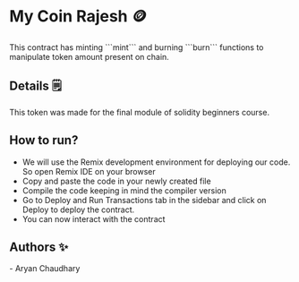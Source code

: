 <h1>My Coin Rajesh 🪙</h1>
<p>This contract has minting ```mint``` and burning ```burn``` functions to manipulate token amount present on chain.</p>

<h2>Details 🗒️</h2>
<p>This token was made for the final module of solidity beginners course.</p>

<h2>How to run?</h2>
<ul>
  <li>We will use the Remix development environment for deploying our code. So open Remix IDE on your browser</li>
  <li>Copy and paste the code in your newly created file</li>
  <li>Compile the code keeping in mind the compiler version</li>
  <li>Go to Deploy and Run Transactions tab in the sidebar and click on Deploy to deploy the contract.</li>
  <li>You can now interact with the contract</li>
</ul>

<h2>Authors ✨</h2>
- Aryan Chaudhary

